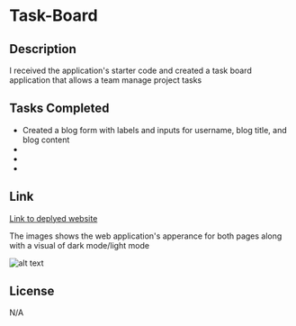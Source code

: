 # Task-Board

## Description

I received the application's starter code and created a task board application that allows a team manage project tasks 


## Tasks Completed

- Created a blog form with labels and inputs for username, blog title, and blog content
- 
- 
- 

## Link
[Link to deplyed website](https://)

The images shows the web application's apperance for both pages along with a visual of dark mode/light mode

![alt text](./)


## License

N/A
